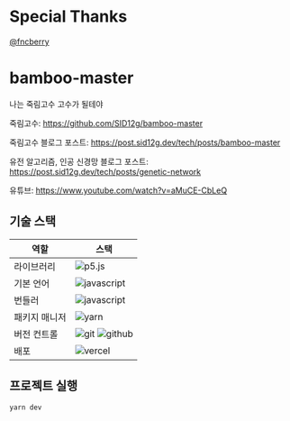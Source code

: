# Special Thanks

<a color="blue" href="https://github.com/fncberry">@fncberry</a>

# bamboo-master

나는 죽림고수 고수가 될테야

죽림고수: https://github.com/SID12g/bamboo-master

죽림고수 블로그 포스트: https://post.sid12g.dev/tech/posts/bamboo-master

유전 알고리즘, 인공 신경망 블로그 포스트: https://post.sid12g.dev/tech/posts/genetic-network

유튜브: https://www.youtube.com/watch?v=aMuCE-CbLeQ

## 기술 스택

| 역할          | 스택                                                                                                                                                                                               |
| ------------- | -------------------------------------------------------------------------------------------------------------------------------------------------------------------------------------------------- |
| 라이브러리    | ![p5.js](https://img.shields.io/badge/p5.js-ED225D?style=for-the-badge&logo=p5.js&logoColor=white)                                                                                                 |
| 기본 언어     | ![javascript](https://img.shields.io/badge/javascript-F7DF1E?style=for-the-badge&logo=javascript&logoColor=black)                                                                                  |
| 번들러        | ![javascript](https://img.shields.io/badge/webpack-8DD6F9?style=for-the-badge&logo=webpack&logoColor=black)                                                                                        |
| 패키지 매니저 | ![yarn](https://img.shields.io/badge/yarn-2C8EBB?style=for-the-badge&logo=yarn&logoColor=white)                                                                                                    |
| 버전 컨트롤   | ![git](https://img.shields.io/badge/git-F05032?style=for-the-badge&logo=git&logoColor=white) ![github](https://img.shields.io/badge/GitHub-181717?style=for-the-badge&logo=GitHub&logoColor=white) |
| 배포          | ![vercel](https://img.shields.io/badge/Vercel-000000?style=for-the-badge&logo=Vercel&logoColor=white)                                                                                              |

## 프로젝트 실행

```bash
yarn dev
```

